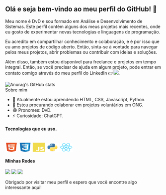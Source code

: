 ## Olá e seja bem-vindo ao meu perfil do GitHub! 👋

Meu nome é DvD e sou formado em Análise e Desenvolvimento de Sistemas. Este perfil contém alguns dos meus projetos mais recentes, onde eu gosto de experimentar novas tecnologias e linguagens de programação.

Eu acredito em compartilhar conhecimento e colaboração, e é por isso que eu amo projetos de código aberto. Então, sinta-se à vontade para navegar pelos meus projetos, abrir problemas ou contribuir com ideias e soluções.

Além disso, também estou disponível para freelance e projetos em tempo integral. Então, se você precisar de ajuda em algum projeto, pode entrar em contato comigo através do meu perfil do LinkedIn 👉<a href="https://www.linkedin.com/in/deivid-ferreira-castro-2a7231232/" target="_blank"><img src="https://img.shields.io/badge/-LinkedIn-%230077B5?style=for-the-badge&logo=linkedin&logoColor=white" target="_blank"></a>.


![Anurag's GitHub stats](https://github-readme-stats.vercel.app/api?username=gameiftech&show_icons=true&theme=dracula)<br>
Sobre mim

- 🌱 Atualmente estou aprendendo HTML, CSS, Javascript, Python.
- 👯 Estou procurando colaborar em projetos voluntários em ONG.
- 😄 Pronomes: DvD.
- ⚡ Curiosidade: ChatGPT.


#### Tecnologias que eu uso.

<div style="display: inline_block"><br>
  <img align="center" alt="Rafa-HTML" height="30" width="40" src="https://raw.githubusercontent.com/devicons/devicon/master/icons/html5/html5-original.svg">
  <img align="center" alt="Rafa-CSS" height="30" width="40" src="https://raw.githubusercontent.com/devicons/devicon/master/icons/css3/css3-original.svg">
  <img align="center" alt="Rafa-Js" height="30" width="40" src="https://raw.githubusercontent.com/devicons/devicon/master/icons/javascript/javascript-plain.svg">
  <img align="center" alt="Rafa-Python" height="30" width="40" src="https://raw.githubusercontent.com/devicons/devicon/master/icons/python/python-original.svg">
  <img align="center" alt="Rafa-React" height="30" width="40" src="https://raw.githubusercontent.com/devicons/devicon/master/icons/react/react-original.svg">  
  
</div>

  
  #### Minhas Redes
 
<div> 
  <a href="https://www.youtube.com/channel/UCljEeIbtO1S_kKwU0T5N9tA" target="_blank"><img src="https://img.shields.io/badge/YouTube-FF0000?style=for-the-badge&logo=youtube&logoColor=white" target="_blank"></a>
   <a href="https://www.linkedin.com/in/deivid-ferreira-castro-2a7231232/" target="_blank"><img src="https://img.shields.io/badge/-LinkedIn-%230077B5?style=for-the-badge&logo=linkedin&logoColor=white" target="_blank"></a>
   <a href="https://www.gameiftech.com.br/" target="_blank"><img src="https://img.shields.io/badge/Blogger-FF5722?style=for-the-badge&logo=blogger&logoColor=white" target="_blank"></a>
  
</div>

Obrigado por visitar meu perfil e espero que você encontre algo interessante aqui!

